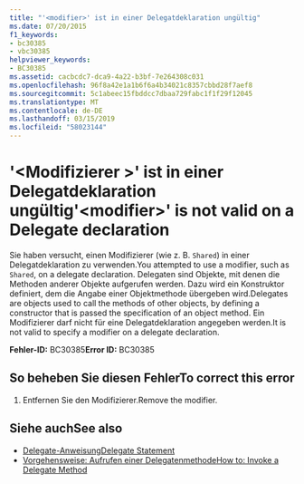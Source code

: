 ```yaml
---
title: "'<modifier>' ist in einer Delegatdeklaration ungültig"
ms.date: 07/20/2015
f1_keywords:
- bc30385
- vbc30385
helpviewer_keywords:
- BC30385
ms.assetid: cacbcdc7-dca9-4a22-b3bf-7e264308c031
ms.openlocfilehash: 96f8a42e1a1b6f6a4b34021c8357cbbd28f7aef8
ms.sourcegitcommit: 5c1abeec15fbddcc7dbaa729fabc1f1f29f12045
ms.translationtype: MT
ms.contentlocale: de-DE
ms.lasthandoff: 03/15/2019
ms.locfileid: "58023144"
---
```

# <a name="modifier-is-not-valid-on-a-delegate-declaration"></a><span data-ttu-id="9b67d-102">'\<Modifizierer >' ist in einer Delegatdeklaration ungültig</span><span class="sxs-lookup"><span data-stu-id="9b67d-102">'\<modifier>' is not valid on a Delegate declaration</span></span>
<span data-ttu-id="9b67d-103">Sie haben versucht, einen Modifizierer (wie z. B. `Shared`) in einer Delegatdeklaration zu verwenden.</span><span class="sxs-lookup"><span data-stu-id="9b67d-103">You attempted to use a modifier, such as `Shared`, on a delegate declaration.</span></span> <span data-ttu-id="9b67d-104">Delegaten sind Objekte, mit denen die Methoden anderer Objekte aufgerufen werden. Dazu wird ein Konstruktor definiert, dem die Angabe einer Objektmethode übergeben wird.</span><span class="sxs-lookup"><span data-stu-id="9b67d-104">Delegates are objects used to call the methods of other objects, by defining a constructor that is passed the specification of an object method.</span></span> <span data-ttu-id="9b67d-105">Ein Modifizierer darf nicht für eine Delegatdeklaration angegeben werden.</span><span class="sxs-lookup"><span data-stu-id="9b67d-105">It is not valid to specify a modifier on a delegate declaration.</span></span>  
  
 <span data-ttu-id="9b67d-106">**Fehler-ID:** BC30385</span><span class="sxs-lookup"><span data-stu-id="9b67d-106">**Error ID:** BC30385</span></span>  
  
## <a name="to-correct-this-error"></a><span data-ttu-id="9b67d-107">So beheben Sie diesen Fehler</span><span class="sxs-lookup"><span data-stu-id="9b67d-107">To correct this error</span></span>  
  
1.  <span data-ttu-id="9b67d-108">Entfernen Sie den Modifizierer.</span><span class="sxs-lookup"><span data-stu-id="9b67d-108">Remove the modifier.</span></span>  
  
## <a name="see-also"></a><span data-ttu-id="9b67d-109">Siehe auch</span><span class="sxs-lookup"><span data-stu-id="9b67d-109">See also</span></span>

- [<span data-ttu-id="9b67d-110">Delegate-Anweisung</span><span class="sxs-lookup"><span data-stu-id="9b67d-110">Delegate Statement</span></span>](../../visual-basic/language-reference/statements/delegate-statement.md)
- [<span data-ttu-id="9b67d-111">Vorgehensweise: Aufrufen einer Delegatenmethode</span><span class="sxs-lookup"><span data-stu-id="9b67d-111">How to: Invoke a Delegate Method</span></span>](../../visual-basic/programming-guide/language-features/delegates/how-to-invoke-a-delegate-method.md)
